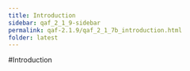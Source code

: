 ```yaml
---
title: Introduction
sidebar: qaf_2_1_9-sidebar
permalink: qaf-2.1.9/qaf_2_1_7b_introduction.html
folder: latest
---
```

#Introduction